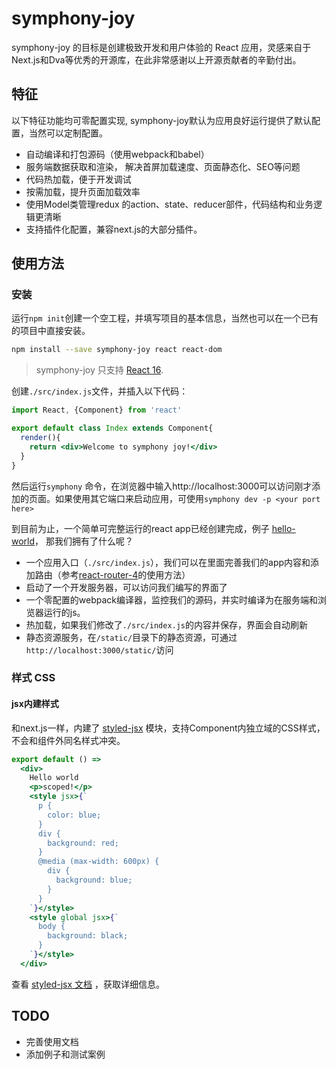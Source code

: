 # symphony-joy

symphony-joy 的目标是创建极致开发和用户体验的 React 应用，灵感来自于Next.js和Dva等优秀的开源库，在此非常感谢以上开源贡献者的辛勤付出。


## 特征

以下特征功能均可零配置实现, symphony-joy默认为应用良好运行提供了默认配置，当然可以定制配置。
 
- 自动编译和打包源码（使用webpack和babel）
- 服务端数据获取和渲染， 解决首屏加载速度、页面静态化、SEO等问题
- 代码热加载，便于开发调试
- 按需加载，提升页面加载效率
- 使用Model类管理redux 的action、state、reducer部件，代码结构和业务逻辑更清晰
- 支持插件化配置，兼容next.js的大部分插件。

## 使用方法

### 安装

运行`npm init`创建一个空工程，并填写项目的基本信息，当然也可以在一个已有的项目中直接安装。

```bash
npm install --save symphony-joy react react-dom
```
> symphony-joy 只支持 [React 16](https://reactjs.org/blog/2017/09/26/react-v16.0.html).<br/>

创建`./src/index.js`文件，并插入以下代码：

```jsx
import React, {Component} from 'react'

export default class Index extends Component{
  render(){
    return <div>Welcome to symphony joy!</div>
  }
}
```

然后运行`symphony` 命令，在浏览器中输入http://localhost:3000可以访问刚才添加的页面。如果使用其它端口来启动应用，可使用`symphony dev -p <your port here>`

到目前为止，一个简单可完整运行的react app已经创建完成，例子 [hello-world](./examples/hello)， 那我们拥有了什么呢？

- 一个应用入口（`./src/index.js`），我们可以在里面完善我们的app内容和添加路由（参考[react-router-4](https://reacttraining.com/react-router/web/guides/philosophy)的使用方法）
- 启动了一个开发服务器，可以访问我们编写的界面了
- 一个零配置的webpack编译器，监控我们的源码，并实时编译为在服务端和浏览器运行的js。
- 热加载，如果我们修改了`./src/index.js`的内容并保存，界面会自动刷新
- 静态资源服务，在`/static/`目录下的静态资源，可通过`http://localhost:3000/static/`访问


### 样式 CSS

#### jsx内建样式

和next.js一样，内建了 [styled-jsx](https://github.com/zeit/styled-jsx) 模块，支持Component内独立域的CSS样式，不会和组件外同名样式冲突。

```jsx
export default () =>
  <div>
    Hello world
    <p>scoped!</p>
    <style jsx>{`
      p {
        color: blue;
      }
      div {
        background: red;
      }
      @media (max-width: 600px) {
        div {
          background: blue;
        }
      }
    `}</style>
    <style global jsx>{`
      body {
        background: black;
      }
    `}</style>
  </div>
```

查看  [styled-jsx 文档](https://www.npmjs.com/package/styled-jsx) ，获取详细信息。



## TODO

- 完善使用文档
- 添加例子和测试案例





   


